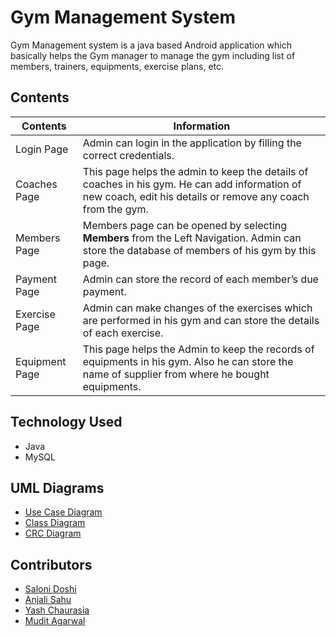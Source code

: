 # Gym Management System
Gym Management system is a java based Android application which basically helps the Gym manager to manage the gym including list of members, trainers, equipments, exercise plans, etc.

## Contents
| Contents  | Information |
| ------------- | ------------- |
| Login Page  | Admin can login in the application by filling the correct credentials.  |
| Coaches Page  | This page helps the admin to keep the details of coaches in his gym. He can add information of new coach, edit his details or remove any coach from the gym. |
| Members Page  | Members page can be opened by selecting **Members** from the Left Navigation. Admin can store the database of members of his gym by this page. |
| Payment Page  | Admin can store the record of each member’s due payment. |
| Exercise Page  | Admin can make changes of the exercises which are performed in his gym and can store the details of each exercise. | 
| Equipment Page  | This page helps the Admin to keep the records of equipments in his gym. Also he can store the name of supplier from where he bought equipments. |

## Technology Used
- Java
- MySQL

## UML Diagrams
- [Use Case Diagram](https://github.com/saloni33/Gym_management_system/blob/main/images/use_case%20diagram.png)
- [Class Diagram](https://github.com/saloni33/Gym_management_system/blob/main/images/class%20diagram.png)
- [CRC Diagram](https://github.com/saloni33/Gym_management_system/blob/main/images/CRC_diagram.png)


## Contributors
- [Saloni Doshi](https://github.com/saloni33)
- [Anjali Sahu](https://github.com/99anjali)
- [Yash Chaurasia](https://github.com/Yash091)
- [Mudit Agarwal](https://github.com/Mudit018)
